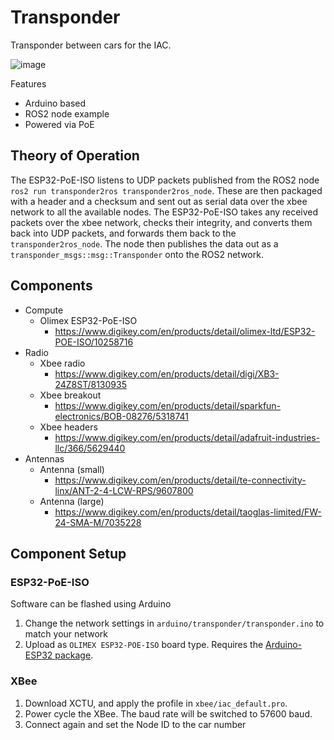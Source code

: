 # Transponder

Transponder between cars for the IAC.

![image](images/electronics.jpg)

Features
- Arduino based
- ROS2 node example
- Powered via PoE

## Theory of Operation
The ESP32-PoE-ISO listens to UDP packets published from the ROS2 node `ros2 run transponder2ros transponder2ros_node`.
These are then packaged with a header and a checksum and sent out as serial data over the xbee network to all the available nodes.
The ESP32-PoE-ISO takes any received packets over the xbee network, checks their integrity, and converts them back into UDP packets, and forwards them back to the `transponder2ros_node`.
The node then publishes the data out as a `transponder_msgs::msg::Transponder` onto the ROS2 network.

## Components
- Compute
  - Olimex ESP32-PoE-ISO
    - https://www.digikey.com/en/products/detail/olimex-ltd/ESP32-POE-ISO/10258716
- Radio
  - Xbee radio
    - https://www.digikey.com/en/products/detail/digi/XB3-24Z8ST/8130935
  - Xbee breakout
    - https://www.digikey.com/en/products/detail/sparkfun-electronics/BOB-08276/5318741
  - Xbee headers
    - https://www.digikey.com/en/products/detail/adafruit-industries-llc/366/5629440
- Antennas
  - Antenna (small)
    - https://www.digikey.com/en/products/detail/te-connectivity-linx/ANT-2-4-LCW-RPS/9607800
  - Antenna (large)
    - https://www.digikey.com/en/products/detail/taoglas-limited/FW-24-SMA-M/7035228

## Component Setup
### ESP32-PoE-ISO
Software can be flashed using Arduino
1. Change the network settings in `arduino/transponder/transponder.ino` to match your network
1. Upload as `OLIMEX ESP32-POE-ISO` board type.  Requires the [Arduino-ESP32 package](https://docs.espressif.com/projects/arduino-esp32/en/latest/installing.html). 

### XBee
1. Download XCTU, and apply the profile in `xbee/iac_default.pro`.
1. Power cycle the XBee.  The baud rate will be switched to 57600 baud.
1. Connect again and set the Node ID to the car number
